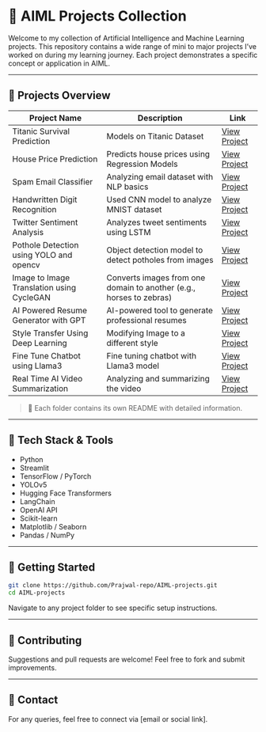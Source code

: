
# 🤖 AIML Projects Collection

Welcome to my collection of Artificial Intelligence and Machine Learning projects. This repository contains a wide range of mini to major projects I’ve worked on during my learning journey. Each project demonstrates a specific concept or application in AIML.

---

## 📁 Projects Overview

| Project Name | Description | Link |
|--------------|-------------|------|
| Titanic Survival Prediction | Models on Titanic Dataset | [View Project](./Titanic%20Survival%20Prediction/Readme.md) |
| House Price Prediction | Predicts house  prices using Regression Models| [View Project](./House%20Price%20Prediction/Readme.md) |
| Spam Email Classifier | Analyzing email dataset with NLP basics| [View Project](.//Spam%20Email%20Classifier/Readme.md) |
| Handwritten Digit Recognition | Used CNN model to analyze MNIST dataset | [View Project](./Handwritten%20Digit%20Recognition/Readme.md) |
| Twitter Sentiment Analysis | Analyzes tweet sentiments using LSTM | [View Project](./Sentiment%20Analysis%20on%20twitter%20data/Readme.md) |
| Pothole Detection using YOLO and opencv | Object detection model to detect potholes from images | [View Project](./Pothole%20Detection%20using%20opencv%20and%20yolo/Readme.md) |
| Image to Image Translation using CycleGAN | Converts images from one domain to another (e.g., horses to zebras) | [View Project](./Image%20to%20Image%20translation%20using%20CycleGAN/Readme.md) |
| AI Powered Resume Generator with GPT | AI-powered tool to generate professional resumes | [View Project](./AI%20powered%20Resume%20Generator%20(GPT%20%20Based)/Readme.md) |
| Style Transfer Using Deep Learning | Modifying Image to a different style | [View Project](./Style%20Transfer%20using%20deep%20learning/Readme.md)
| Fine Tune Chatbot using Llama3 | Fine tuning chatbot with Llama3 model | [View Project](./Fine%20tuning%20chatbot%20using%20Llama3/Readme.md) |
| Real Time AI Video Summarization | Analyzing and summarizing the video | [View Project](.//Real%20Time%20AI%20Video%20Summarization/Readme.md)  

> 📌 Each folder contains its own README with detailed information.

---

## 🧠 Tech Stack & Tools

- Python
- Streamlit
- TensorFlow / PyTorch
- YOLOv5
- Hugging Face Transformers
- LangChain
- OpenAI API
- Scikit-learn
- Matplotlib / Seaborn
- Pandas / NumPy

---

## 🚀 Getting Started

```bash
git clone https://github.com/Prajwal-repo/AIML-projects.git
cd AIML-projects
```

Navigate to any project folder to see specific setup instructions.

---

## 🤝 Contributing

Suggestions and pull requests are welcome! Feel free to fork and submit improvements.

---

## 📧 Contact

For any queries, feel free to connect via [email or social link].
